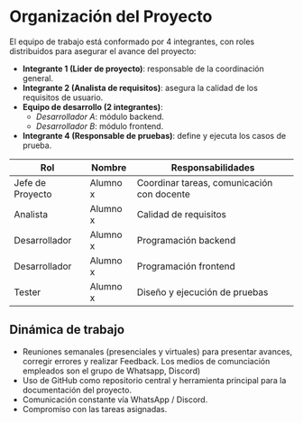 # Organización del Proyecto

El equipo de trabajo está conformado por 4 integrantes, con roles distribuidos para asegurar el avance del proyecto:

- **Integrante 1 (Lider de proyecto)**: responsable de la coordinación general.
- **Integrante 2 (Analista de requisitos)**: asegura la calidad de los requisitos de usuario.
- **Equipo de desarrollo (2 integrantes)**:
  - *Desarrollador A*: módulo backend.
  - *Desarrollador B*: módulo frontend.
- **Integrante 4 (Responsable de pruebas)**: define y ejecuta los casos de prueba.

| Rol | Nombre | Responsabilidades |
|-----|--------|-------------------|
| Jefe de Proyecto | Alumno x | Coordinar tareas, comunicación con docente |
| Analista | Alumno x | Calidad de requisitos |
| Desarrollador | Alumno x | Programación backend |
| Desarrollador | Alumno x | Programación frontend |
| Tester | Alumno x | Diseño y ejecución de pruebas |

## Dinámica de trabajo

- Reuniones semanales (presenciales y virtuales) para presentar avances, corregir errores y realizar Feedback. Los medios de comunciación empleados son el grupo de Whatsapp, Discord)
- Uso de GitHub como repositorio central y herramienta principal para la documentación del proyecto.
- Comunicación constante vía WhatsApp / Discord.
- Compromiso con las tareas asignadas.
